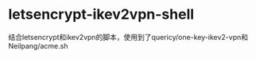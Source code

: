 # letsencrypt-ikev2vpn-shell
结合letsencrypt和ikev2vpn的脚本，使用到了quericy/one-key-ikev2-vpn和Neilpang/acme.sh

